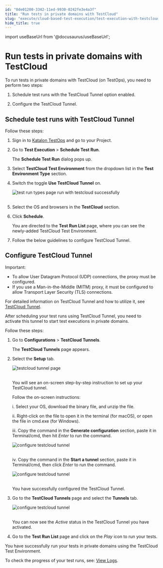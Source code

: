 ```yaml
---
id: "0de01200-3342-11ed-9930-0242fe3e4a3f"
title: "Run tests in private domains with TestCloud"
slug: "execute/cloud-based-test-execution/test-execution-with-testcloud/run-tests-in-private-domains-with-testcloud"
hide_title: true
---
```

import useBaseUrl from '@docusaurus/useBaseUrl';


# <a id="concept-1916" class="anchor_top_offset"/><a id="ariaid-title1" class="anchor_top_offset"/>Run tests in private domains with TestCloud

<div xmlns="http://www.w3.org/1999/xhtml" className="p">To run tests in private domains with TestCloud (on TestOps), you need to perform two steps:<ol className="ol"><li className="li"><p className="p">Schedule test runs with the <span className="ph uicontrol">TestCloud Tunnel</span> option enabled.</p></li><li className="li"><p className="p">Configure the TestCloud Tunnel.</p></li></ol></div>

## <a id="id_3" class="anchor_top_offset"/>Schedule test runs with TestCloud Tunnel

<p xmlns="http://www.w3.org/1999/xhtml" className="p">Follow these steps:</p> 
<ol xmlns="http://www.w3.org/1999/xhtml" className="ol"><li className="li">     <p className="p">Sign in to <a className="xref j-external-link" href="https://testops.katalon.io/login" target="_blank">Katalon         TestOps</a> and go to your Project.</p>   </li><li className="li">     <p className="p">Go to <strong className="ph b">Test Execution</strong> &gt; <strong className="ph b">Schedule Test         Run</strong>.</p>     <p className="p">The <strong className="ph b">Schedule Test Run</strong> dialog pops up.</p>   </li><li className="li">     <p className="p">Select <strong className="ph b">TestCloud Test Environment</strong> from the       dropdown list in the <strong className="ph b">Test Environment Type</strong>       section.</p>   </li><li className="li">     <p className="p">Switch the toggle <strong className="ph b">Use TestCloud Tunnel</strong> on.</p>     <p className="p">       <img className="image" src={useBaseUrl("https://github.com/katalon-studio/docs-images/raw/master/katalon-testcloud/testops-integration/private-domains/beta-switch-testcloud-tunnel-on.png")} width={700} alt="test run types page run with testcloud successfully" /><br /><br />     </p>   </li><li className="li">     <p className="p">Select the OS and browsers in the <strong className="ph b">TestCloud</strong>       section.</p>   </li><li className="li">     <p className="p">Click <strong className="ph b">Schedule</strong>.</p>     <p className="p">You are directed to the <strong className="ph b">Test Run List</strong> page,       where you can see the newly-added TestCloud Test Environment.</p>   </li><li className="li">     <p className="p">Follow the below guidelines to configure TestCloud Tunnel.</p>   </li></ol> 

## <a id="id_4" class="anchor_top_offset"/>Configure TestCloud Tunnel

<div xmlns="http://www.w3.org/1999/xhtml" className="note important note_important"><span className="note__title">Important:</span> 
  <ul className="ul"><li className="li">To allow User Datagram Protocol (UDP) connections, the proxy
      must be configured.</li><li className="li">If you use a Man-in-the-Middle (MITM) proxy, it must be
      configured to allow Transport Layer Security (TLS)
      connections.</li></ul>
  <p className="p">For detailed information on TestCloud Tunnel and how to utilize
    it, see <a className="xref" href="/execute/cloud-based-test-execution/test-execution-with-testcloud/testcloud-tunnel">TestCloud
      Tunnel</a>.</p>
</div>
<p xmlns="http://www.w3.org/1999/xhtml" className="p">After scheduling your test runs using TestCloud Tunnel, you need   to activate this tunnel to start test executions in private   domains.</p> 
<p xmlns="http://www.w3.org/1999/xhtml" className="p">Follow these steps:</p> 
<ol xmlns="http://www.w3.org/1999/xhtml" className="ol"><li className="li">     <p className="p">Go to <strong className="ph b">Configurations</strong> &gt; <strong className="ph b">TestCloud         Tunnels</strong>.</p>     <p className="p">The <strong className="ph b">TestCloud Tunnels</strong> page appears.</p>   </li><li className="li">     <p className="p">Select the <strong className="ph b">Setup</strong> tab.</p>     <p className="p">       <img className="image" src={useBaseUrl("https://github.com/katalon-studio/docs-images/raw/master/katalon-testcloud/testops-integration/private-domains/beta-activate-tescloud-tunnel-in-kt-configuration.png")} width={700} alt="testcloud tunnel page" /><br /><br />     </p>     <p className="p">You will see an on-screen step-by-step instruction to set up       your TestCloud tunnel.</p>     <p className="p">Follow the on-screen instructions:</p>     <p className="p">i. Select your OS, download the binary file, and unzip the       file.</p>     <p className="p">ii. Right-click on the file to open it in the terminal (for       macOS), or open the file in cmd.exe (for Windows).</p>     <p className="p">iii. Copy the command in the <strong className="ph b">Generate         configuration</strong> section, paste it in Terminal/cmd, then hit       <em className="ph i">Enter</em> to run the command.</p>     <p className="p">       <img className="image" src={useBaseUrl("https://github.com/katalon-studio/docs-images/raw/master/katalon-testcloud/testops-integration/private-domains/beta-open-termina-for-configuring-testcloud-tunnel.png")} width={700} alt="configure testcloud tunnel" /><br /><br />     </p>     <p className="p">iv. Copy the command in the <strong className="ph b">Start a tunnel</strong>       section, paste it in Terminal/cmd, then click <em className="ph i">Enter</em> to run       the command.</p>     <p className="p">       <img className="image" src={useBaseUrl("https://github.com/katalon-studio/docs-images/raw/master/katalon-testcloud/testops-integration/private-domains/beta-open-termina-for-starting-testcloud-tunnel.png")} width={700} alt="configure testcloud tunnel" /><br /><br />     </p>     <p className="p">You have successfully configured the TestCloud Tunnel.</p>   </li><li className="li">     <p className="p">Go to the <strong className="ph b">TestCloud Tunnels</strong> page and select the       <strong className="ph b">Tunnels</strong> tab.</p>     <p className="p">       <img className="image" src={useBaseUrl("https://github.com/katalon-studio/docs-images/raw/master/katalon-testcloud/testops-integration/private-domains/beta-testcloud-tunnel-active.png")} width={700} alt="configure testcloud tunnel" /><br /><br />     </p>     <p className="p">You can now see the <em className="ph i">Active</em> status in the TestCloud       Tunnel you have activated.</p>   </li><li className="li">     <p className="p">Go to the <strong className="ph b">Test Run List</strong> page and click on the       <em className="ph i">Play</em> icon to run your tests.</p>   </li></ol> 
<p xmlns="http://www.w3.org/1999/xhtml" className="p">You have successfully run your tests in private domains using   the TestCloud Test Environment.</p> 
<p xmlns="http://www.w3.org/1999/xhtml" className="p">To check the progress of your test runs, see: <a className="xref" href="/analyze/reports/view-test-reports/view-test-reports-in-katalon-testops/view-test-results-and-execution-logs-in-katalon-testops">View     Logs</a>.</p> 
